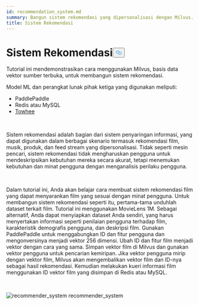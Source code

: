 ```yaml
---
id: recommendation_system.md
summary: Bangun sistem rekomendasi yang dipersonalisasi dengan Milvus.
title: Sistem Rekomendasi
---
```

<h1 id="Recommender-System" class="common-anchor-header">Sistem Rekomendasi<button data-href="#Recommender-System" class="anchor-icon" translate="no">
      <svg translate="no"
        aria-hidden="true"
        focusable="false"
        height="20"
        version="1.1"
        viewBox="0 0 16 16"
        width="16"
      >
        <path
          fill="#0092E4"
          fill-rule="evenodd"
          d="M4 9h1v1H4c-1.5 0-3-1.69-3-3.5S2.55 3 4 3h4c1.45 0 3 1.69 3 3.5 0 1.41-.91 2.72-2 3.25V8.59c.58-.45 1-1.27 1-2.09C10 5.22 8.98 4 8 4H4c-.98 0-2 1.22-2 2.5S3 9 4 9zm9-3h-1v1h1c1 0 2 1.22 2 2.5S13.98 12 13 12H9c-.98 0-2-1.22-2-2.5 0-.83.42-1.64 1-2.09V6.25c-1.09.53-2 1.84-2 3.25C6 11.31 7.55 13 9 13h4c1.45 0 3-1.69 3-3.5S14.5 6 13 6z"
        ></path>
      </svg>
    </button></h1><p>Tutorial ini mendemonstrasikan cara menggunakan Milvus, basis data vektor sumber terbuka, untuk membangun sistem rekomendasi.</p>
<p>Model ML dan perangkat lunak pihak ketiga yang digunakan meliputi:</p>
<ul>
<li>PaddlePaddle</li>
<li>Redis atau MySQL</li>
<li><a href="https://towhee.io/">Towhee</a></li>
</ul>
<p></br></p>
<p>Sistem rekomendasi adalah bagian dari sistem penyaringan informasi, yang dapat digunakan dalam berbagai skenario termasuk rekomendasi film, musik, produk, dan feed stream yang dipersonalisasi. Tidak seperti mesin pencari, sistem rekomendasi tidak mengharuskan pengguna untuk mendeskripsikan kebutuhan mereka secara akurat, tetapi menemukan kebutuhan dan minat pengguna dengan menganalisis perilaku pengguna.</p>
<p></br></p>
<p>Dalam tutorial ini, Anda akan belajar cara membuat sistem rekomendasi film yang dapat menyarankan film yang sesuai dengan minat pengguna. Untuk membangun sistem rekomendasi seperti itu, pertama-tama unduhlah dataset terkait film. Tutorial ini menggunakan MovieLens 1M. Sebagai alternatif, Anda dapat menyiapkan dataset Anda sendiri, yang harus menyertakan informasi seperti penilaian pengguna terhadap film, karakteristik demografis pengguna, dan deskripsi film. Gunakan PaddlePaddle untuk menggabungkan ID dan fitur pengguna dan mengonversinya menjadi vektor 256 dimensi. Ubah ID dan fitur film menjadi vektor dengan cara yang sama. Simpan vektor film di Milvus dan gunakan vektor pengguna untuk pencarian kemiripan. Jika vektor pengguna mirip dengan vektor film, Milvus akan mengembalikan vektor film dan ID-nya sebagai hasil rekomendasi. Kemudian melakukan kueri informasi film menggunakan ID vektor film yang disimpan di Redis atau MySQL.</p>
<p></br></p>
<p>
  
   <span class="img-wrapper"> <img translate="no" src="/docs/v2.4.x/assets/recommendation_system.png" alt="recommender_system" class="doc-image" id="recommender_system" />
   </span> <span class="img-wrapper"> <span>recommender_system</span> </span></p>
